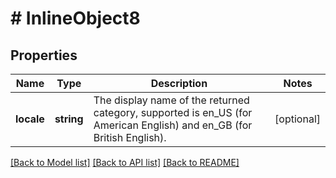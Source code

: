 # # InlineObject8

## Properties

Name | Type | Description | Notes
------------ | ------------- | ------------- | -------------
**locale** | **string** | The display name of the returned category, supported is en_US (for American English) and en_GB (for British English). | [optional] 

[[Back to Model list]](../../README.md#documentation-for-models) [[Back to API list]](../../README.md#documentation-for-api-endpoints) [[Back to README]](../../README.md)


